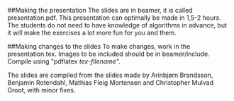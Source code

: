 ##Making the presentation
The slides are in beamer, it is called presentation.pdf.
This presentation can optimally be made in 1,5-2 hours.
The students do not need to have knowledge of algorithms in advance, but it will
make the exercises a lot more fun for you and them.

##Making changes to the slides
To make changes, work in the presentation.tex. 
Images to be included should be in beamer/include.
Compile using "pdflatex *tex-filename*".

The slides are compiled from the slides made by Arinbjørn Brandsson, Benjamin 
Rotendahl, Mathias Fleig Mortensen and Christopher Mulvad Groot, with minor
fixes.
